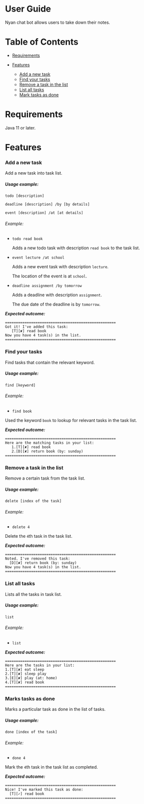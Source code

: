 # User Guide
Nyan chat bot allows users to take down their notes.

# Table of Contents

- [Requirements](https://github.com/NyanWunPaing/duke/tree/master/docs#requirements)
- [Features](https://github.com/NyanWunPaing/duke/tree/master/docs#features)
    
    - [Add a new task](https://github.com/NyanWunPaing/duke/tree/master/docs#add-a-new-task)
    - [Find your tasks](https://github.com/NyanWunPaing/duke/tree/master/docs#find-your-tasks)
    - [Remove a task in the list](https://github.com/NyanWunPaing/duke/tree/master/docs#remove-a-task-in-the-list)
    - [List all tasks](https://github.com/NyanWunPaing/duke/tree/master/docs#list-all-tasks)
    - [Mark tasks as done](https://github.com/NyanWunPaing/duke/tree/master/docs#marks-tasks-as-done)

# Requirements 
Java 11 or later.

# Features

### Add a new task 

Add a new task into task list.

##### Usage example:

`todo [description]`

`deadline [description] /by [by details]`

`event [description] /at [at details]`

###### Example: 
 
 - `todo read book`
   
   Adds a new todo task with description `read book` to the task list. 
  
 - `event lecture /at school`
 
   Adds a new event task with description `lecture`. 
   
   The location of the event is at `school`.
   
  - `deadline assignment /by tomorrow`
   
     Adds a deadline with description `assignment`. 
     
     The due date of the deadline is by `tomorrow`.
   
 ***Expected outcome:***

    ===================================================
    Got it! I've added this task:
       [T][✘] read book
    Now you have 4 task(s) in the list.
    ===================================================
                     
### Find your tasks
Find tasks that contain the relevant keyword.

##### Usage example:

`find [keyword]`

###### Example: 

- `find book`

Used the keyword `book` to lookup for relevant tasks in the task list.

***Expected outcome:***
  
    ===================================================
    Here are the matching tasks in your list:
       1.[T][✘] read book
       2.[D][✘] return book (by: sunday)
    ===================================================

### Remove a task in the list

Remove a certain task from the task list.

##### Usage example:
`delete [index of the task]`

###### Example: 

- `delete 4`

Delete the `4`th task in the task list. 
   
 ***Expected outcome:***
    
    ===================================================
    Noted. I've removed this task:
      [D][✘] return book (by: sunday)
    Now you have 4 task(s) in the list.
    ===================================================

### List all tasks
Lists all the tasks in task list.

##### Usage example:
`list`

###### Example: 

- `list`
   
 ***Expected outcome:***
 
    ===================================================
    Here are the tasks in your list:
    1.[T][✘] eat sleep
    2.[T][✘] sleep play
    3.[E][✘] play (at: home)
    4.[T][✘] read book
    ===================================================

### Marks tasks as done
Marks a particular task as done in the list of tasks.

##### Usage example:
`done [index of the task]`

###### Example: 

- `done 4`

Mark the `4`th task in the task list as completed.

 ***Expected outcome:***

    ===================================================
    Nice! I've marked this task as done:
      [T][✓] read book
    ===================================================
